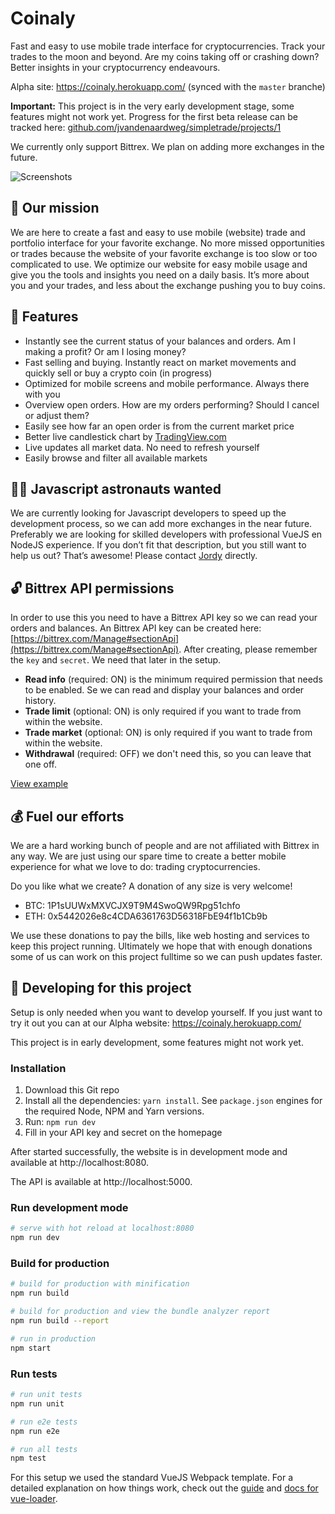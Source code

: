 # Coinaly

Fast and easy to use mobile trade interface for cryptocurrencies. Track your trades to the moon and beyond. Are my coins taking off or crashing down? Better insights in your cryptocurrency endeavours.

Alpha site: https://coinaly.herokuapp.com/ (synced with the `master` branche)

**Important:** 
This project is in the very early development stage, some features might not work yet. Progress for the first beta release can be tracked here: [github.com/jvandenaardweg/simpletrade/projects/1](https://github.com/jvandenaardweg/simpletrade/projects/1)

We currently only support Bittrex. We plan on adding more exchanges in the future.

![Screenshots](https://www.dropbox.com/s/i9wrtxoqb6hxj45/github-banner.png?raw=1)

## 📱 Our mission 
We are here to create a fast and easy to use mobile (website) trade and portfolio interface for your favorite exchange. No more missed opportunities or trades because the website of your favorite exchange is too slow or too complicated to use. We optimize our website for easy mobile usage and give you the tools and insights you need on a daily basis. It’s more about you and your trades, and less about the exchange pushing you to buy coins.

## 🚀 Features
- Instantly see the current status of your balances and orders. Am I making a profit? Or am I losing money?
- Fast selling and buying. Instantly react on market movements and quickly sell or buy a crypto coin (in progress)
- Optimized for mobile screens and mobile performance. Always there with you
- Overview open orders. How are my orders performing? Should I cancel or adjust them?
- Easily see how far an open order is from the current market price
- Better live candlestick chart by [TradingView.com](https://www.tradingview.com/)
- Live updates all market data. No need to refresh yourself
- Easily browse and filter all available markets

## 👨‍🚀 Javascript astronauts wanted 
We are currently looking for Javascript developers to speed up the development process, so we can add more exchanges in the near future. Preferably we are looking for skilled developers with professional VueJS en NodeJS experience. If you don’t fit that description, but you still want to help us out? That’s awesome! Please contact [Jordy](https://github.com/jvandenaardweg) directly.

## 🔓 Bittrex API permissions
In order to use this you need to have a Bittrex API key so we can read your orders and balances. An Bittrex API key can be created here: [https://bittrex.com/Manage#sectionApi](https://bittrex.com/Manage#sectionApi). After creating, please remember the `key` and `secret`. We need that later in the setup.

* **Read info** (required: ON) is the minimum required permission that needs to be enabled. Se we can read and display your balances and order history.
* **Trade limit** (optional: ON) is only required if you want to trade from within the website.
* **Trade market** (optional: ON) is only required if you want to trade from within the website.
* **Withdrawal** (required: OFF) we don't need this, so you can leave that one off.

[View example](https://www.dropbox.com/s/h6d7r3qdox0fvt7/bittrexapikeypermissions.png?raw=1)

## 💰 Fuel our efforts 
We are a hard working bunch of people and are not affiliated with Bittrex in any way. We are just using our spare time to create a better mobile experience for what we love to do: trading cryptocurrencies. 

Do you like what we create? A donation of any size is very welcome! 

* BTC: 1P1sUUWxMXVCJX9T9M4SwoQW9Rpg51chfo 
* ETH: 0x5442026e8c4CDA6361763D56318FbE94f1b1Cb9b

We use these donations to pay the bills, like web hosting and services to keep this project running. Ultimately we hope that with enough donations some of us can work on this project fulltime so we can push updates faster.

## 🚧 Developing for this project
Setup is only needed when you want to develop yourself. If you just want to try it out you can at our Alpha website: https://coinaly.herokuapp.com/ 

This project is in early development, some features might not work yet.

### Installation
1. Download this Git repo
2. Install all the dependencies: `yarn install`. See `package.json` engines for the required Node, NPM and Yarn versions.
3. Run: `npm run dev`
4. Fill in your API key and secret on the homepage

After started successfully, the website is in development mode and available at http://localhost:8080.

The API is available at http://localhost:5000.

### Run development mode
``` bash
# serve with hot reload at localhost:8080
npm run dev
```

### Build for production
``` bash
# build for production with minification
npm run build

# build for production and view the bundle analyzer report
npm run build --report

# run in production
npm start
```

### Run tests
``` bash
# run unit tests
npm run unit

# run e2e tests
npm run e2e

# run all tests
npm test
```

For this setup we used the standard VueJS Webpack template. For a detailed explanation on how things work, check out the [guide](http://vuejs-templates.github.io/webpack/) and [docs for vue-loader](http://vuejs.github.io/vue-loader).
